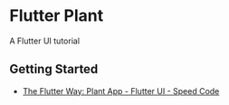 # Flutter Plant

A Flutter UI tutorial 

## Getting Started

- [The Flutter Way: Plant App - Flutter UI - Speed Code](https://www.youtube.com/watch?v=LN668OAUrK4)
